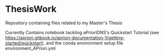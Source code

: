# ThesisWork
Repository containing files related to my Master's Thesis

Currently Contains notebook tackling aPrioriDNS's Quickstart Tutorial (see https://apriori.gitbook.io/apriori-documentation-1/getting-started/quickstart),
and the conda environment setup file environment_APriori.yml